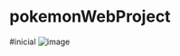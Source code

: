 # pokemonWebProject

#inicial
![image](https://user-images.githubusercontent.com/88322749/234762887-0090ae27-e304-48eb-94ba-6ec1fe158885.png)
